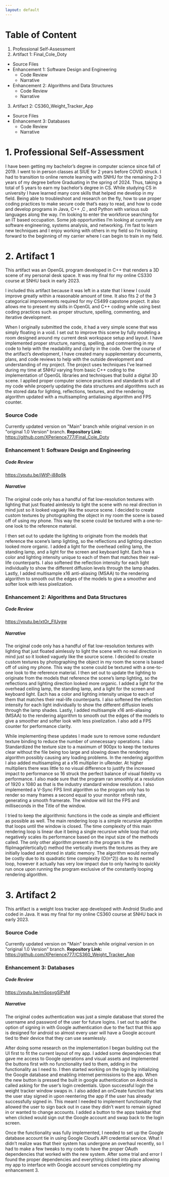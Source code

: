 ```yaml
---
layout: default
---
```


# Table of Content

1. Professional Self-Assessment
2. Artifact 1: Final_Cole_Doty 
  - Source Files
  - Enhancement 1: Software Design and Engineering
    - Code Review
    - Narrative
  - Enhancement 2: Algorithms and Data Structures
    - Code Review
    - Narrative
3. Artifact 2: CS360_Weight_Tracker_App
  - Source Files
  - Enhancement 3: Databases
    - Code Review
    - Narrative

# 1. Professional Self-Assessment

I have been getting my bachelor’s degree in computer science since fall of 2019. I went to in person classes at SIUE for 2 years before COVID struck. I had to transition to online remote learning with SNHU for the remaining 2-3 years of my degree before Graduating in the spring of 2024. Thus, taking a total of 5 years to earn my bachelor’s degree in CS. 
While studying CS in university I have learned many core skills that helped me develop in my field. Being able to troubleshoot and research on the fly, how to use proper coding practices to make secure code that’s easy to read, and how to code and develop programs in Java, C++ ,C , and Python with various sub languages along the way. 
I’m looking to enter the workforce searching for an IT based occupation. Some job opportunities I’m looking at currently are software engineering, systems analysis, and networking. I’m fast to learn new techniques and I enjoy working with others in my field so I’m looking forward to the beginning of my carrier where I can begin to train in my field.

# 2. Artifact 1

This artifact was an OpenGL program developed in C++ that renders a 3D scene of my personal desk space. It was my final for my online CS330 course at SNHU back in early 2023. 

I included this artifact because it was left in a state that I knew I could improve greatly within a reasonable amount of time. It also fits 2 of the 3 categorical improvements required for my CS499 capstone project. It also allows me to present my skills in OpenGL and C++ coding while using best coding practices such as proper structure, spelling, commenting, and iterative development.

When I originally submitted the code, it had a very simple scene that was simply floating in a void. I set out to improve this scene by fully modeling a room designed around my current desk workspace setup and layout. I have implemented proper structure, naming, spelling, and commenting in my code to help with the readability and clarity in the code. Over the course of the artifact’s development, I have created many supplementary documents, plans, and code reviews to help with the outside development and understanding of my project. The project uses techniques I’ve learned during my time at SNHU varying from basic C++ coding to the implementation of OpenGL libraries and techniques that build a digital 3D scene. I applied proper computer science practices and standards to all of my code while properly updating the data structures and algorithms such as the stored data for lighting, reflections, textures, and the rendering algorithm updated with a multisampling antialiasing algorithm and FPS counter.

### Source Code
Currently updated version on "Main" branch while original version in on "original 1.0 Version" branch.
**Repository Link:** https://github.com/XPerience777/Final_Cole_Doty

### Enhancement 1: Software Design and Engineering
##### Code Review

https://youtu.be/iWtP-i88p9k

##### Narrative

The original code only has a handful of flat low-resolution textures with lighting that just floated aimlessly to light the scene with no real direction in mind just so it looked vaguely like the source scene. I decided to create custom textures by photographing the object in my room the scene is based off of using my phone. This way the scene could be textured with a one-to-one look to the reference material. 

I then set out to update the lighting to originate from the models that reference the scene’s lamp lighting, so the reflections and lighting direction looked more organic. I added a light for the overhead ceiling lamp, the standing lamp, and a light for the screen and keyboard light. Each has a color and lighting intensity unique to each of them that matches their real-life counterparts. I also softened the reflection intensity for each light individually to show the different diffusion levels through the lamp shades. Lastly, I added multisample x16 anti-aliasing (MSAA) to the rendering algorithm to smooth out the edges of the models to give a smoother and softer look with less pixelization.

### Enhancement 2: Algorithms and Data Structures
##### Code Review

https://youtu.be/xtOr_FlUygw

##### Narrative

The original code only has a handful of flat low-resolution textures with lighting that just floated aimlessly to light the scene with no real direction in mind just so it looked vaguely like the source scene. I decided to create custom textures by photographing the object in my room the scene is based off of using my phone. This way the scene could be textured with a one-to-one look to the reference material. I then set out to update the lighting to originate from the models that reference the scene’s lamp lighting, so the reflections and lighting direction looked more organic. I added a light for the overhead ceiling lamp, the standing lamp, and a light for the screen and keyboard light. Each has a color and lighting intensity unique to each of them that matches their real-life counterparts. I also softened the reflection intensity for each light individually to show the different diffusion levels through the lamp shades. Lastly, I added multisample x16 anti-aliasing (MSAA) to the rendering algorithm to smooth out the edges of the models to give a smoother and softer look with less pixelization. I also add a FPS counter for performance clarity.

While implementing these updates I made sure to remove some redundant texture binding to reduce the number of unnecessary operations. I also Standardized the texture size to a maximum of 900px to keep the textures clear without the file being too large and slowing down the rendering algorithm possibly causing any loading problems. In the rendering algorithm I also added multisampling at a x16 multiplier in uRender. At higher multipliers there was little to no visual difference to justify the increased impact to performance so 16 struck the perfect balance of visual fidelity vs performance. I also made sure that the program ran smoothly at a resolution of 1920 x 1080 as that is the industry standard window resolution. I also implemented a V-Sync FPS limit algorithm so the program only has to render so many frames a second equal to your monitor refresh rate, generating a smooth framerate. The window will list the FPS and milliseconds in the Title of the window.

I tried to keep the algorithmic functions in the code as simple and efficient as possible as well. The main rendering loop is a simple recursive algorithm that loops until the window is closed. The time complexity of this main rendering loop is linear due it being a single recursive while loop that only negatively scales its performance based on the input size of the methods called. The only other algorithm present in the program is the flipImageVertically() method the vertically inverts the textures as they are initially loaded and stored in static memory. The algorithm would normally be costly due to its quadratic time complexity (O(n^2)) due to its nested loop, however it actually has very low impact due to only having to quickly run once upon running the program exclusive of the constantly looping rendering algorithm. 



# 3. Artifact 2

This artifact is a weight loss tracker app developed with Android Studio and coded in Java. It was my final for my online CS360 course at SNHU back in early 2023.


### Source Code
Currently updated version on "Main" branch while original version in on "original 1.0 Version" branch.
**Repository Link:** https://github.com/XPerience777/CS360_Weight_Tracker_App

### Enhancement 3: Databases
##### Code Review

https://youtu.be/mSosvgSlPsM

##### Narrative

The original codes authentication was just a simple database that stored the username and password of the user for future logins. I set out to add the option of signing in with Google authentication due to the fact that this app is designed for android so almost every user will have a Google account tied to their device that they can use seamlessly. 

After doing some research on the implementation I began building out the UI first to fit the current layout of my app. I added some dependencies that gave me access to Google operations and visual assets and implemented the buttons first with no functionality tied to them, adding in the functionality as I need to. I then started working on the login by initializing the Google database and enabling internet permissions to the app. When the new button is pressed the built in google authentication on Android is called asking for the user’s login credentials. Upon successful login the weight tracker window swaps in. I also added an onCreate function that lets the user stay signed in upon reentering the app if the user has already successfully signed in. This meant I needed to implement functionality that allowed the user to sign back out in case they didn’t want to remain signed in or wanted to change accounts. I added a button to the apps taskbar that when clicked would sign out the Google account and swap back to the login screen. 

Once the functionality was fully implemented, I needed to set up the Google database account tie in using Google Cloud’s API credential service. What I didn’t realize was that their system has undergone an overhaul recently, so I had to make a few tweaks to my code to have the proper OAuth dependencies that worked with the new system. After some trial and error I found the proper dependencies and everything clicked into place allowing my app to interface with Google account services completing my enhancement 3.

